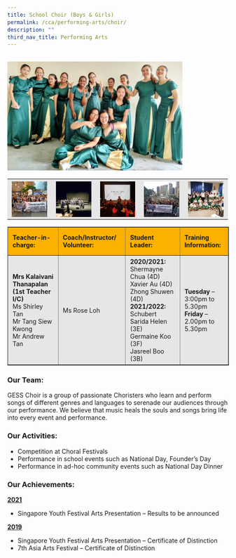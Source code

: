 ```yaml
---
title: School Choir (Boys & Girls)
permalink: /cca/performing-arts/choir/
description: ""
third_nav_title: Performing Arts
---
```

<br>
<img src="/images/choir%201.jpeg" 
         style="width:400px"
	/>

<table style="box-sizing: inherit; border-collapse: collapse; border-spacing: 0px; max-width: 100%; color: rgb(34, 34, 34); font-family: &quot;Source Sans Pro&quot;, sans-serif; font-size: 16px; font-style: normal; font-variant-ligatures: normal; font-variant-caps: normal; font-weight: 400; letter-spacing: normal; orphans: 2; text-align: center; text-transform: none; white-space: normal; widows: 2; word-spacing: 0px; -webkit-text-stroke-width: 0px; background-color: rgb(255, 255, 255); text-decoration-thickness: initial; text-decoration-style: initial; text-decoration-color: initial; width: 826.664px;"><tbody style="box-sizing: inherit;"><tr style="box-sizing: inherit; background: rgb(230, 230, 230);"><td style="box-sizing: inherit; padding: 5px 10px;"><a href="/images/choir%202.jpeg" target="_blank" rel="noopener noreferrer" style="box-sizing: inherit; background-color: transparent; transition: all 0.25s ease-in-out 0s; outline: 0px; color: rgb(255, 208, 26); text-decoration: underline;"><img class="aligncenter wp-image-18853 size-thumbnail" src="/images/choir%202.jpeg" alt="20181108 075528" width="150" height="150" style="box-sizing: inherit; border: 0px; vertical-align: middle; max-width: 100%; height: auto; margin: auto; display: block; clear: both;"></a></td><td style="box-sizing: inherit; padding: 5px 10px;"><a href="/images/choir%203.jpeg" target="_blank" rel="noopener noreferrer" style="box-sizing: inherit; background-color: transparent; transition: all 0.25s ease-in-out 0s; color: rgb(241, 174, 22); text-decoration: underline;"><img class="aligncenter wp-image-18854 size-thumbnail" src="/images/choir%203.jpeg" alt="20181109 104536" width="150" height="150" style="box-sizing: inherit; border: 0px; vertical-align: middle; max-width: 100%; height: auto; margin: auto; display: block; clear: both;"></a></td><td style="box-sizing: inherit; padding: 5px 10px;"><a href="/images/choir%204.jpeg" target="_blank" rel="noopener noreferrer" style="box-sizing: inherit; background-color: transparent; transition: all 0.25s ease-in-out 0s; color: rgb(241, 174, 22); text-decoration: underline;"><img class="aligncenter wp-image-18855 size-thumbnail" src="/images/choir%204.jpeg" alt="20181109 160358" width="150" height="150" style="box-sizing: inherit; border: 0px; vertical-align: middle; max-width: 100%; height: auto; margin: auto; display: block; clear: both;"></a></td><td style="box-sizing: inherit; padding: 5px 10px;"><a href="/images/choir%205.jpeg" target="_blank" rel="noopener noreferrer" style="box-sizing: inherit; background-color: transparent; transition: all 0.25s ease-in-out 0s; color: rgb(241, 174, 22); text-decoration: underline;"><img class="aligncenter wp-image-18856 size-thumbnail" src="/images/choir%205.jpeg" alt="20181110 154020" width="150" height="150" style="box-sizing: inherit; border: 0px; vertical-align: middle; max-width: 100%; height: auto; margin: auto; display: block; clear: both;"></a></td><td style="box-sizing: inherit; padding: 5px 10px;"><a href="/images/choir%206.jpeg" target="_blank" rel="noopener noreferrer" style="box-sizing: inherit; background-color: transparent; transition: all 0.25s ease-in-out 0s; color: rgb(241, 174, 22); text-decoration: underline;"><img class="aligncenter wp-image-18857 size-thumbnail" src="/images/choir%206.jpeg" alt="20190312 172951" width="150" height="150" style="box-sizing: inherit; border: 0px; vertical-align: middle; max-width: 100%; height: auto; margin: auto; display: block; clear: both;"></a></td></tr></tbody></table>

<table border="1" style="box-sizing: inherit; border-collapse: collapse; border-spacing: 0px; max-width: 100%; width: 826.664px;"><tbody style="box-sizing: inherit;"><tr style="box-sizing: inherit; background: rgb(252, 177, 0); height: 53.3281px;"><td style="box-sizing: inherit; padding: 5px 10px; width: 157px; height: 53.3281px; text-align: left;"><strong style="box-sizing: inherit; font-weight: bold;">Teacher-in-charge:</strong></td><td style="box-sizing: inherit; padding: 5px 10px; width: 184px; height: 53.3281px; text-align: left;"><strong style="box-sizing: inherit; font-weight: bold;">Coach/Instructor/</strong><br style="box-sizing: inherit;"><strong style="box-sizing: inherit; font-weight: bold;">Volunteer:</strong></td><td style="box-sizing: inherit; padding: 5px 10px; width: 208px; height: 53.3281px; text-align: left;"><strong style="box-sizing: inherit; font-weight: bold;">Student Leader:</strong></td><td style="box-sizing: inherit; padding: 5px 10px; width: 119px; height: 53.3281px; text-align: left;"><strong style="box-sizing: inherit; font-weight: bold;">Training Information:</strong></td></tr><tr style="box-sizing: inherit; background: rgb(230, 230, 230); height: 68px;"><td style="box-sizing: inherit; padding: 5px 10px; width: 157px; height: 68px;"><strong style="box-sizing: inherit; font-weight: bold;">Mrs Kalaivani Thanapalan</strong><br style="box-sizing: inherit;"><strong style="box-sizing: inherit; font-weight: bold;">(1st Teacher I/C)</strong><br style="box-sizing: inherit;">Ms Shirley Tan<br style="box-sizing: inherit;">Mr Tang Siew Kwong<br style="box-sizing: inherit;">Mr Andrew Tan</td><td style="box-sizing: inherit; padding: 5px 10px; width: 184px; height: 68px;">Ms Rose Loh</td><td style="box-sizing: inherit; padding: 5px 10px; width: 208px; height: 68px;"><div style="box-sizing: inherit;"><strong style="box-sizing: inherit; font-weight: bold;">2020/2021:</strong></div><div style="box-sizing: inherit;">Shermayne Chua (4D)</div><div style="box-sizing: inherit;">Xavier Au (4D)</div><div style="box-sizing: inherit;">Zhong Shuwen (4D)</div><div style="box-sizing: inherit;"><strong style="box-sizing: inherit; font-weight: bold;">2021/2022:</strong></div><div style="box-sizing: inherit;">Schubert Sarida Helen (3E)</div><div style="box-sizing: inherit;">Germaine Koo (3F)</div><div style="box-sizing: inherit;">Jasreel Boo (3B)</div></td><td style="box-sizing: inherit; padding: 5px 10px; width: 119px; height: 68px;"><strong style="box-sizing: inherit; font-weight: bold;">Tuesday</strong><span>&nbsp;</span>– 3:00pm to 5.30pm<br style="box-sizing: inherit;"><strong style="box-sizing: inherit; font-weight: bold;">Friday</strong><span>&nbsp;</span>– 2.00pm to 5.30pm</td></tr></tbody></table>

### Our Team:

GESS Choir is a group of passionate Choristers who learn and perform songs of different genres and languages to serenade our audiences through our performance. We believe that music heals the souls and songs bring life into every event and performance.

### Our Activities:

*   Competition at Choral Festivals
*   Performance in school events such as National Day, Founder’s Day
*   Performance in ad-hoc community events such as National Day Dinner

### Our Achievements:

**<u>2021</u>**

*   Singapore Youth Festival Arts Presentation – Results to be announced

**<u>2019</u>**

*   Singapore Youth Festival Arts Presentation – Certificate of Distinction
*   7th Asia Arts Festival – Certificate of Distinction